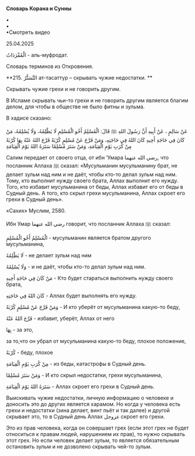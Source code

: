 **Словарь Корана и Сунны**  
  
  
  
•  
•  
•Смотреть видео  
  
25.04.2025  
  

الْمُفْرَدَاتُ - аль-муфродат.

Словарь терминов из Откровения.

  

**215. التَّسَتُّرُ ат-тасаттур – скрывать чужие недостатки. **

Скрывать чужие грехи и не говорить другим. 

В Исламе скрывать чьи-то грехи и не говорить другим является благим
делом, для чтобы в обществе не было фитны и зульма.

  

В хадисе сказано:

عَنْ سَالِمٍ ، عَنْ أَبِيهِ أَنَّ رَسُولَ اللهِ ﷺ قَالَ: الْمُسْلِمُ أَخُو الْمُسْلِمِ لَا يَظْلِمُهُ، وَلَا
يُسْلِمُهُ، مَنْ كَانَ فِي حَاجَةِ أَخِيهِ كَانَ اللهُ فِي حَاجَتِهِ، وَمَنْ فَرَّجَ عَنْ مُسْلِمٍ كُرْبَةً فَرَّجَ
اللهُ عَنْهُ بِهَا كُرْبَةً مِنْ كُرَبِ يَوْمِ الْقِيَامَةِ، وَمَنْ سَتَرَ مُسْلِمًا سَتَرَهُ اللهُ يَوْمَ
الْقِيَامَةِ 

Салим передает от своего отца, от ибн ‘Умара رضي الله عنهما, что
посланник Аллаха ﷺ сказал: «Мусульманин мусульманину брат, не делает
зульм над ним и не даёт, чтобы кто-то делал зульм над ним. Тому, кто
выполнит нужду своего брата, Аллах выполнит его нужду. Того, кто избавит
мусульманина от беды, Аллах избавит его от беды в Судный день. А того,
кто скрыл грехи мусульманина, Аллах скроет его грехи в Судный день».

«Сахих» Муслим, 2580.

Ибн Умар رضي الله عنهما говорит, что посланник Аллаха ﷺ сказал:

الْمُسْلِمُ أَخُو الْمُسْلِمِ - мусульманин является братом другого мусульманина,

لَا يَظْلِمُهُ - не делает зульм над ним

وَلَا يُسْلِمُهُ - и не даёт, чтобы кто-то делал зульм над ним.

مَنْ كَانَ فِي حَاجَةِ أَخِيهِ - Кто будет стараться выполнить нужду своего брата,

كَانَ اللهُ فِي حَاجَتِهِ - Аллах будет выполнять его нужду.

وَمَنْ فَرَّجَ عَنْ مُسْلِمٍ كُرْبَةً - И кто уберёт от мусульманина какую-то беду,

فَرَّجَ اللهُ عَنْهُ - избавит, уберёт, Аллах от него

بِهَا - за это, 

за то,что он убрал от мусульманина какую-то беду, плохое положение,

كُرْبَةً - беду, плохое 

مِنْ كُرَبِ يَوْمِ الْقِيَامَةِ - из беды, катастрофы в Судный день.

وَمَنْ سَتَرَ مُسْلِمًا - И кто скрыл недостатки, грехи мусульманина,  

سَتَرَهُ اللهُ يَوْمَ الْقِيَامَةِ - Аллах скроет его грехи в Судный день. 

  

Выискивать чужие недостатки, личную информацию о человеке и доносить это
до других является харамом. Но когда у человека есть грехи и недостатки
(зина делает, винт пьёт и так далее) и другой скрывает это, то в Судный
день Аллах عزوجل скроет его грехи.

Это из прав человека, когда он совершает грех (если этот грех не будет
относиться к правам людей, нарушением их прав), то нужно скрывать этот
грех. Но если человек делает зульм, то является обязательным остановить
зульм и не дозволено скрывать чей-то зульм. 
